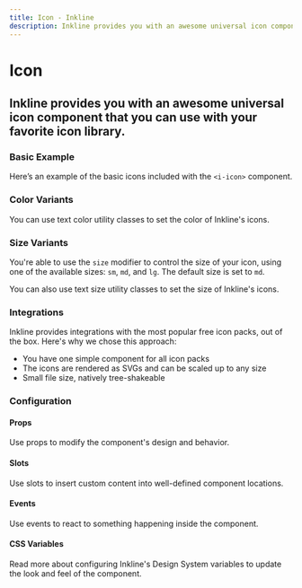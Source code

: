 ```yaml
---
title: Icon - Inkline
description: Inkline provides you with an awesome universal icon component that you can use with your favorite icon library.
---
```


<script setup>
import { manifest } from '@inkline/inkline/components/IIcon/manifest';
import IntegrationsTable from '@inkline/inkline/components/IIcon/examples/integrations.vue';
import {
    IIconBasicExample,
    IIconIconsExample,
    IIconColorVariantsExample,
    IIconSizeVariantsExample
} from '@inkline/inkline/components/IIcon/examples';
import { default as IIconBasicExampleHTML } from '@inkline/inkline/components/IIcon/examples/basic.html?raw';
import { default as IIconColorVariantsExampleHTML } from '@inkline/inkline/components/IIcon/examples/color-variants.html?raw';
import { default as IIconIconsExampleHTML } from '@inkline/inkline/components/IIcon/examples/icons.html?raw';
import { default as IIconSizeVariantsExampleHTML } from '@inkline/inkline/components/IIcon/examples/size-variants.html?raw';
</script>

# Icon

## Inkline provides you with an awesome universal icon component that you can use with your favorite icon library.

### Basic Example

Here’s an example of the basic icons included with the `<i-icon>` component.

<example type="icon" :component="IIconIconsExample" :html="IIconIconsExampleHTML"></example>

### Color Variants
You can use text color utility classes to set the color of Inkline's icons.

<example type="icon" :component="IIconColorVariantsExample" :html="IIconColorVariantsExampleHTML"></example>

### Size Variants
You're able to use the `size` modifier to control the size of your icon, using one of the available sizes: `sm`, `md`, and `lg`. The default size is set to `md`.

You can also use text size utility classes to set the size of Inkline's icons.

<example type="icon" :component="IIconSizeVariantsExample" :html="IIconSizeVariantsExampleHTML"></example>

### Integrations

Inkline provides integrations with the most popular free icon packs, out of the box. Here's why we chose this approach:
- You have one simple component for all icon packs
- The icons are rendered as SVGs and can be scaled up to any size
- Small file size, natively tree-shakeable

<integrations-table></integrations-table>

### Configuration

#### Props
Use props to modify the component's design and behavior.

<props-table :manifest="manifest"></props-table>

#### Slots
Use slots to insert custom content into well-defined component locations.

<slots-table :manifest="manifest"></slots-table>

#### Events
Use events to react to something happening inside the component.

<events-table :manifest="manifest"></events-table>

#### CSS Variables
<router-link :to="{ name: 'docs-introduction-design-system' }">Read more</router-link> about configuring Inkline's Design System variables to update the look and feel of the component.

<css-variables-table :manifest="manifest" type="local"></css-variables-table>
